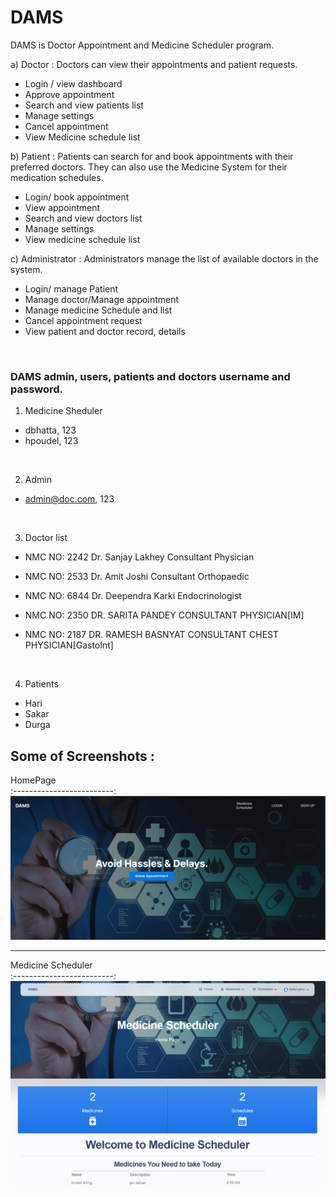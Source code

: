 # DAMS
DAMS is Doctor Appointment and Medicine Scheduler  program.

a) Doctor : Doctors can view their appointments and patient requests.<br> 
- Login / view dashboard 
- Approve appointment  
- Search and view patients list 
- Manage settings 
- Cancel appointment  
- View Medicine schedule list <br>

b) Patient : Patients can search for and book appointments with their preferred doctors. They can also use the 
             Medicine System for their medication schedules.<br> 
- Login/ book appointment 
- View appointment  
- Search and view doctors list 
- Manage settings 
- View medicine schedule list <br>

c) Administrator : Administrators manage the list of available doctors in the system. <br>
- Login/ manage Patient 
- Manage doctor/Manage appointment 
- Manage medicine Schedule and list 
- Cancel appointment request  
- View patient and doctor record, details  
<br>

### DAMS admin, users, patients and doctors username and password.

1. Medicine Sheduler
- dbhatta, 123
- hpoudel, 123
<br>

2. Admin
- admin@doc.com, 123
<br>

3. Doctor list

- NMC NO: 2242
  Dr. Sanjay Lakhey
  Consultant Physician

- NMC NO: 2533
  Dr. Amit Joshi
  Consultant Orthopaedic

- NMC NO: 6844
  Dr. Deependra Karki
  Endocrinologist

- NMC NO: 2350
  DR. SARITA PANDEY
  CONSULTANT PHYSICIAN[IM]

- NMC NO: 2187
  DR. RAMESH BASNYAT
  CONSULTANT CHEST PHYSICIAN[GastoInt]
 <br>

  4. Patients
- Hari
- Sakar
- Durga


## Some of Screenshots :
HomePage             
:-------------------------:
![homepage](https://raw.githubusercontent.com/diveshthapa/DAMS/main/img/home%20page.png)
<hr>

Medicine Scheduler             
:-------------------------:
![medicinescheduler](https://raw.githubusercontent.com/diveshthapa/DAMS/main/img/medicine%20scheduler.png)
